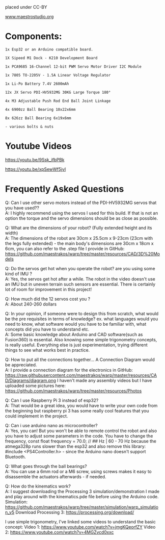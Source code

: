 placed under CC-BY

www.maestrostudio.org

# Components:

    1x Esp32 or an Arduino compatible board.
    
    1X Sipeed M1 Dock - K210 Development Board

    1x PCA9685 16-Channel 12-bit PWM Servo Motor Driver I2C Module
    
    1x 7805 TO-2205V - 1.5A Linear Voltage Regulator
    
    1x Li-Po Battery 7.4V 2600mAh

    12x JX Servo PDI-HV5932MG 30KG Large Torque 180°
	
    4x M3 Adjustable Push Rod End Ball Joint Linkage

    4x 6900zz Ball Bearing 10x22x6mm

    8x 626zz Ball Bearing 6x19x6mm

    - various bolts & nuts

# Youtube Videos
   https://youtu.be/9Ssk_ifbPBk

   https://youtu.be/xpSewWf5jvI
   
# Frequently Asked Questions
 
 Q: Can I use other servo motors instead of the PDI-HV5932MG servos that you have used??\
 A: I highly recommend using the servos I used for this build. If that is not an option the torque and the servo dimensions should be as close as possible.
 
 Q: What are the dimensions of your robot? (Fully extended height and its width)\
 A: The dimensions of the robot are 30cm x 25.5cm x 9-23cm (23cm with the legs fully extended) - the main body's dimensions are 30cm x 18cm x 6cm, you can also refer to the .step file I provide in GitHub: https://github.com/maestrakos/warp/tree/master/resources/CAD/3D%20Models
 
 Q: Do the servos get hot when you operate the robot? are you using some kind of IMU ?\
 A: Yes, the servos get hot after a while. The robot in the video doesn't use an IMU but in uneven terrain such sensors are essential. There is certainly lot of room for improvement in this project!
 
 Q: How much did the 12 servos cost you ?\
 A: About 240-260 dollars
 
 Q: In your opinion, if someone were to design this from scratch, what would be the pre requisites in terms of knowledge? ex. what languages would you need to know, what software would you have to be familiar with, what concepts did you have to understand etc.\
 A: Some basic knowledge about Arduino and CAD software(such as Fusion360) is essential. Also knowing some simple trigonometry concepts, is really useful. Everything else is just experimentation, trying different things to see what works best in practice.
 
 Q: How to put all the connections together... A Connection Diagram  would be appreciated.\
 A: I provide a connection diagram for the electronics in GitHub:
https://raw.githubusercontent.com/maestrakos/warp/master/resources/CAD/Diagrams/diagram.png
I haven't made any assembly videos but I have uploaded some pictures here:
https://github.com/maestrakos/warp/tree/master/resources/Photos

 Q: Can I use Raspberry Pi 3 instead of esp32?\
 A: That would be a great idea, you would have to write your own code from the beginning but raspberry pi 3 has some really cool features that you could implement in the project.
 
 Q: Can i use arduino nano as microcontroller? \
 A: Yes, you can! But you won't be able to remote control the robot and also you have to adjust some parameters in the code.
You have to change the frequency, const float frequency = 70.0; // ## Hz | 60 - 70 Hz because the atmega328p runs slower than the esp32
and also remove this library: #include <PS4Controller.h> - since the Arduino nano doesn't support Bluetooth.

 Q: What goes through the ball bearings?\
 A: You can use a 6mm rod or a M6 screw, using screws makes it easy to disassemble the actuators afterwards - if needed.
 
 Q: How do the kinematics work?\
 A: I suggest downloading the Processing 3 simulation/demonstration I made and play around with the kinematics.pde file before using the Arduino code.
Simulation: https://github.com/maestrakos/warp/tree/master/simulation/warp_simulation_v5
Download Processing 3: https://processing.org/download/

I use simple trigonometry, I've linked some videos to understand the basic concept:
Video 1: https://www.youtube.com/watch?v=jmgKQeorfZY
Video 2: https://www.youtube.com/watch?v=4MGZvcd0xxc
